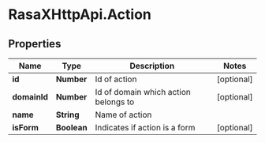 # RasaXHttpApi.Action

## Properties

Name | Type | Description | Notes
------------ | ------------- | ------------- | -------------
**id** | **Number** | Id of action | [optional] 
**domainId** | **Number** | Id of domain which action belongs to | [optional] 
**name** | **String** | Name of action | 
**isForm** | **Boolean** | Indicates if action is a form | [optional] 


